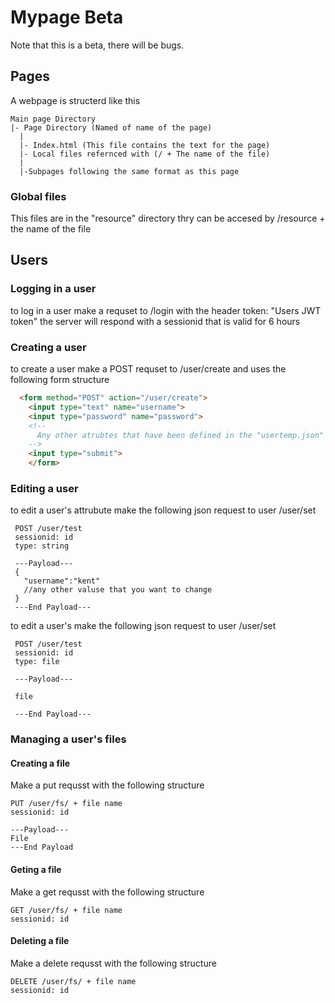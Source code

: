 # Mypage Beta
Note that this is a beta, there will be bugs.
## Pages
A webpage is structerd like this

```
Main page Directory
|- Page Directory (Named of name of the page)
  |
  |- Index.html (This file contains the text for the page)
  |- Local files refernced with (/ + The name of the file)
  |
  |-Subpages following the same format as this page
```
  
### Global files
  This files are in the "resource" directory
  thry can be accesed by /resource + the name of the file
  
## Users

### Logging in a user
  to log in a user make a requset to /login with the header token: "Users JWT token" the server will respond with a sessionid that is valid for 6 hours

### Creating a user
  to create a user make a POST requset to /user/create and uses the following form structure
  
```html
  <form method="POST" action="/user/create">
    <input type="text" name="username">
    <input type="password" name="password">
    <!--
      Any other atrubtes that have been defined in the "usertemp.json" file
    -->
    <input type="submit">
    </form>
```
### Editing a user
  to edit a user's attrubute make the following json request to user /user/set
  
   ```
    POST /user/test
    sessionid: id
    type: string
    
    ---Payload---
    {
      "username":"kent"
      //any other valuse that you want to change 
    }
    ---End Payload---
   ```
   
   to edit a user's make the following json request to user /user/set
   
   ```
    POST /user/test
    sessionid: id
    type: file
    
    ---Payload---
    
    file
    
    ---End Payload---
   ```
### Managing a user's files

  #### Creating a file 
  Make a put requsst with the following structure
  ```
  PUT /user/fs/ + file name
  sessionid: id
  
  ---Payload---
  File
  ---End Payload
  
  ```
  
   #### Geting a file 
  Make a get requsst with the following structure
  ```
  GET /user/fs/ + file name
  sessionid: id
  ```
  
  #### Deleting a file 
  Make a delete requsst with the following structure
  ```
  DELETE /user/fs/ + file name
  sessionid: id
  ```

